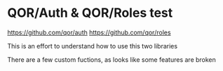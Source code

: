 # QOR/Auth & QOR/Roles test

https://github.com/qor/auth
https://github.com/qor/roles


This is an effort to understand how to use this two libraries

There are a few custom fuctions, as looks like some features are broken
